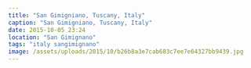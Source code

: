 ```yaml
---
title: "San Gimigniano, Tuscany, Italy"
caption: "San Gimigniano, Tuscany, Italy"
date: 2015-10-05 23:24
location: "San Gimignano"
tags: "italy sangimignano"
image: /assets/uploads/2015/10/b26b8a3e7cab683c7ee7e64327bb9439.jpg
---
```

